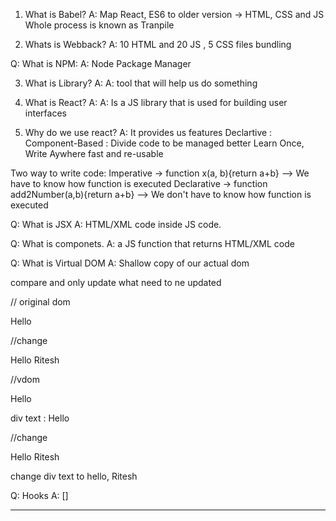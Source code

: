 1. What is Babel?
   A: Map React, ES6 to older version -> HTML, CSS and JS
   Whole process is known as Tranpile

2. Whats is Webback?
   A: 10 HTML and 20 JS , 5 CSS files
   bundling

Q: What is NPM:
A: Node Package Manager

3. What is Library?
A:   A: tool that will help us do something

4. What is React?
A:   A: Is a JS library that is used for building user interfaces

5. Why do we use react?
A:  It provides us features
        Declartive : 
        Component-Based : Divide code to be managed better
        Learn Once, Write Aywhere
        fast and re-usable


Two way to write code:
Imperative  -> function x(a, b){return a+b}   --> We have to know how function is executed
Declarative -> function add2Number(a,b){return a+b} --> We don't have to know how function is executed


Q: What is JSX
A: HTML/XML code inside JS code.

Q: What is componets.
A: a JS function that returns HTML/XML code

Q: What is Virtual DOM
A: Shallow copy of our actual dom

   compare and only update what need to ne updated

// original dom
<div> Hello </div>

//change
<div> Hello Ritesh</div>

//vdom
<div> Hello </div>

div text : Hello

//change 
<div> Hello Ritesh</div> 

change div text to hello, Ritesh

Q: Hooks
A: []


-------------------------------------------------------------------------------------------------------


